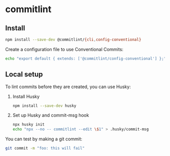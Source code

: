 # commitlint

## Install

```sh npm2yarn
npm install --save-dev @commitlint/{cli,config-conventional}
```

Create a configuration file to use Conventional Commits:
```sh
echo "export default { extends: ['@commitlint/config-conventional'] };" > commitlint.config.mjs
```


## Local setup

To lint commits before they are created, you can use Husky:

1. Install Husky
    ```sh npm2yarn
    npm install --save-dev husky
    ```
2. Set up Husky and commit-msg hook
    ```sh
    npx husky init
    echo "npx --no -- commitlint --edit \$1" > .husky/commit-msg
    ```

You can test by making a git commit:
```sh
git commit -m "foo: this will fail"
```
